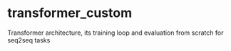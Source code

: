 # transformer_custom
Transformer architecture, its training loop and evaluation from scratch for seq2seq tasks
